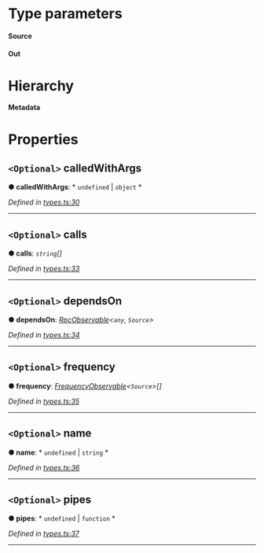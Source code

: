 

# Type parameters
#### Source 
#### Out 
# Hierarchy

**Metadata**

# Properties

<a id="calledwithargs"></a>

## `<Optional>` calledWithArgs

**● calledWithArgs**: * `undefined` &#124; `object`
*

*Defined in [types.ts:30](https://github.com/paritytech/js-libs/blob/0ae0c47/packages/light.js/src/types.ts#L30)*

___
<a id="calls"></a>

## `<Optional>` calls

**● calls**: *`string`[]*

*Defined in [types.ts:33](https://github.com/paritytech/js-libs/blob/0ae0c47/packages/light.js/src/types.ts#L33)*

___
<a id="dependson"></a>

## `<Optional>` dependsOn

**● dependsOn**: *[RpcObservable](_types_.rpcobservable.md)<`any`, `Source`>*

*Defined in [types.ts:34](https://github.com/paritytech/js-libs/blob/0ae0c47/packages/light.js/src/types.ts#L34)*

___
<a id="frequency"></a>

## `<Optional>` frequency

**● frequency**: *[FrequencyObservable](_types_.frequencyobservable.md)<`Source`>[]*

*Defined in [types.ts:35](https://github.com/paritytech/js-libs/blob/0ae0c47/packages/light.js/src/types.ts#L35)*

___
<a id="name"></a>

## `<Optional>` name

**● name**: * `undefined` &#124; `string`
*

*Defined in [types.ts:36](https://github.com/paritytech/js-libs/blob/0ae0c47/packages/light.js/src/types.ts#L36)*

___
<a id="pipes"></a>

## `<Optional>` pipes

**● pipes**: * `undefined` &#124; `function`
*

*Defined in [types.ts:37](https://github.com/paritytech/js-libs/blob/0ae0c47/packages/light.js/src/types.ts#L37)*

___

